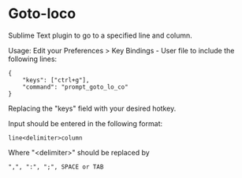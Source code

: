 Goto-loco
=========

Sublime Text plugin to go to a specified line and column.

Usage:
Edit your Preferences > Key Bindings - User file to include the following lines:

  	{ 
	  	"keys": ["ctrl+g"], 
	  	"command": "prompt_goto_lo_co" 
  	}

Replacing the "keys" field with your desired hotkey.

Input should be entered in the following format:
  
  	line<delimiter>column
  
Where "\<delimiter\>" should be replaced by 
	
	",", ":", ";", SPACE or TAB
